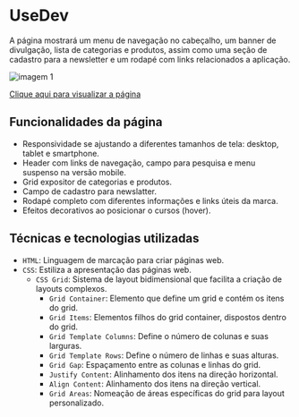 # UseDev

A página mostrará um menu de navegação no cabeçalho, um banner de divulgação, lista de categorias e produtos, assim como uma seção de cadastro para a newsletter e um rodapé com links relacionados a aplicação.

![imagem 1](https://github.com/user-attachments/assets/d0f3ab8c-66a3-4582-b89b-7c041e8c9f69)

[Clique aqui para visualizar a página](link)

## Funcionalidades da página
- Responsividade se ajustando a diferentes tamanhos de tela: desktop, tablet e smartphone.
- Header com links de navegação, campo para pesquisa e menu suspenso na versão mobile.
- Grid expositor de categorias e produtos.
- Campo de cadastro para newslatter.
- Rodapé completo com diferentes informações e links úteis da marca.
- Efeitos decorativos ao posicionar o cursos (hover).

## Técnicas e tecnologias utilizadas
- `HTML`: Linguagem de marcação para criar páginas web.
- `CSS`: Estiliza a apresentação das páginas web.
  - `CSS Grid`: Sistema de layout bidimensional que facilita a criação de layouts complexos.
    - `Grid Container`: Elemento que define um grid e contém os itens do grid.
    - `Grid Items`: Elementos filhos do grid container, dispostos dentro do grid.
    - `Grid Template Columns`: Define o número de colunas e suas larguras.
    - `Grid Template Rows`: Define o número de linhas e suas alturas.
    - `Grid Gap`: Espaçamento entre as colunas e linhas do grid.
    - `Justify Content`: Alinhamento dos itens na direção horizontal.
    - `Align Content`: Alinhamento dos itens na direção vertical.
    - `Grid Areas`: Nomeação de áreas específicas do grid para layout personalizado.
